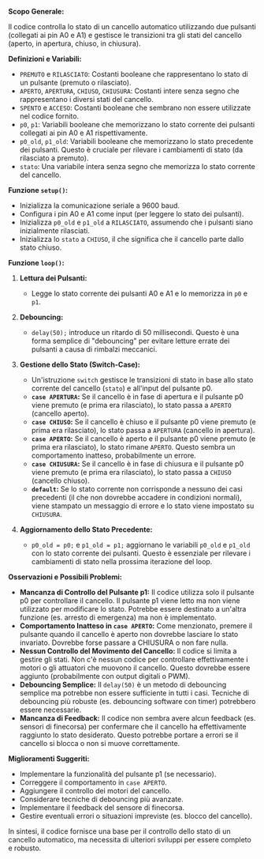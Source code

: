 **Scopo Generale:**

Il codice controlla lo stato di un cancello automatico utilizzando due pulsanti (collegati ai pin A0 e A1) e gestisce le transizioni tra gli stati del cancello (aperto, in apertura, chiuso, in chiusura).

**Definizioni e Variabili:**

*   `PREMUTO` e `RILASCIATO`: Costanti booleane che rappresentano lo stato di un pulsante (premuto o rilasciato).
*   `APERTO`, `APERTURA`, `CHIUSO`, `CHIUSURA`: Costanti intere senza segno che rappresentano i diversi stati del cancello.
*   `SPENTO` e `ACCESO`: Costanti booleane che sembrano non essere utilizzate nel codice fornito.
*   `p0`, `p1`: Variabili booleane che memorizzano lo stato corrente dei pulsanti collegati ai pin A0 e A1 rispettivamente.
*   `p0_old`, `p1_old`: Variabili booleane che memorizzano lo stato precedente dei pulsanti. Questo è cruciale per rilevare i cambiamenti di stato (da rilasciato a premuto).
*   `stato`: Una variabile intera senza segno che memorizza lo stato corrente del cancello.

**Funzione `setup()`:**

*   Inizializza la comunicazione seriale a 9600 baud.
*   Configura i pin A0 e A1 come input (per leggere lo stato dei pulsanti).
*   Inizializza `p0_old` e `p1_old` a `RILASCIATO`, assumendo che i pulsanti siano inizialmente rilasciati.
*   Inizializza lo `stato` a `CHIUSO`, il che significa che il cancello parte dallo stato chiuso.

**Funzione `loop()`:**

1.  **Lettura dei Pulsanti:**
    *   Legge lo stato corrente dei pulsanti A0 e A1 e lo memorizza in `p0` e `p1`.

2.  **Debouncing:**
    *   `delay(50);` introduce un ritardo di 50 millisecondi. Questo è una forma semplice di "debouncing" per evitare letture errate dei pulsanti a causa di rimbalzi meccanici.

3.  **Gestione dello Stato (Switch-Case):**
    *   Un'istruzione `switch` gestisce le transizioni di stato in base allo stato corrente del cancello (`stato`) e all'input del pulsante p0.
    *   **`case APERTURA`:** Se il cancello è in fase di apertura e il pulsante p0 viene premuto (e prima era rilasciato), lo stato passa a `APERTO` (cancello aperto).
    *   **`case CHIUSO`:** Se il cancello è chiuso e il pulsante p0 viene premuto (e prima era rilasciato), lo stato passa a `APERTURA` (cancello in apertura).
    *   **`case APERTO`:** Se il cancello è aperto e il pulsante p0 viene premuto (e prima era rilasciato), lo stato rimane `APERTO`. Questo sembra un comportamento inatteso, probabilmente un errore.
    *   **`case CHIUSURA`:** Se il cancello è in fase di chiusura e il pulsante p0 viene premuto (e prima era rilasciato), lo stato passa a `CHIUSO` (cancello chiuso).
    *   **`default`:** Se lo stato corrente non corrisponde a nessuno dei casi precedenti (il che non dovrebbe accadere in condizioni normali), viene stampato un messaggio di errore e lo stato viene impostato su `CHIUSURA`.

4.  **Aggiornamento dello Stato Precedente:**
    *   `p0_old = p0;` e `p1_old = p1;` aggiornano le variabili `p0_old` e `p1_old` con lo stato corrente dei pulsanti. Questo è essenziale per rilevare i cambiamenti di stato nella prossima iterazione del loop.

**Osservazioni e Possibili Problemi:**

*   **Mancanza di Controllo del Pulsante p1:** Il codice utilizza solo il pulsante p0 per controllare il cancello. Il pulsante p1 viene letto ma non viene utilizzato per modificare lo stato. Potrebbe essere destinato a un'altra funzione (es. arresto di emergenza) ma non è implementato.
*   **Comportamento Inatteso in `case APERTO`:** Come menzionato, premere il pulsante quando il cancello è aperto non dovrebbe lasciare lo stato invariato.  Dovrebbe forse passare a CHIUSURA o non fare nulla.
*   **Nessun Controllo del Movimento del Cancello:** Il codice si limita a gestire gli stati. Non c'è nessun codice per controllare effettivamente i motori o gli attuatori che muovono il cancello.  Questo dovrebbe essere aggiunto (probabilmente con output digitali o PWM).
*   **Debouncing Semplice:** Il `delay(50)` è un metodo di debouncing semplice ma potrebbe non essere sufficiente in tutti i casi. Tecniche di debouncing più robuste (es. debouncing software con timer) potrebbero essere necessarie.
*   **Mancanza di Feedback:** Il codice non sembra avere alcun feedback (es. sensori di finecorsa) per confermare che il cancello ha effettivamente raggiunto lo stato desiderato. Questo potrebbe portare a errori se il cancello si blocca o non si muove correttamente.

**Miglioramenti Suggeriti:**

*   Implementare la funzionalità del pulsante p1 (se necessario).
*   Correggere il comportamento in `case APERTO`.
*   Aggiungere il controllo dei motori del cancello.
*   Considerare tecniche di debouncing più avanzate.
*   Implementare il feedback del sensore di finecorsa.
*   Gestire eventuali errori o situazioni impreviste (es. blocco del cancello).

In sintesi, il codice fornisce una base per il controllo dello stato di un cancello automatico, ma necessita di ulteriori sviluppi per essere completo e robusto.
